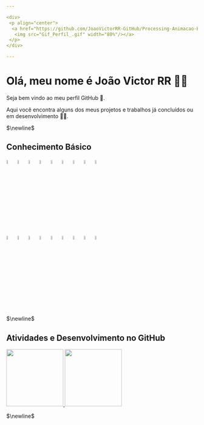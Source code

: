 ```yaml
---

<div>
 <p align="center">
  <a href="https://github.com/JoaoVictorRR-GitHub/Processing-Animacao-Espacial">
   <img src="Gif_Perfil_.gif" width="80%"/></a>
 </p>
</div>

---
```


<!-- cyan -->
<!-- Aquamarine -->
<!-- $\textcolor{Aquamarine}{\text{João Victor RR}}$ -->
# Olá, meu nome é João Victor RR 🧙‍♂️
<p align="justify">
Seja bem vindo ao meu perfil GitHub 👋.

Aqui você encontra alguns dos meus projetos e trabalhos já concluídos ou em desenvolvimento 👨‍🎓.
</p>

$\newline$

<!--
**JoaoVictorRR-GitHub/JoaoVictorRR-GitHub** is a ✨ _special_ ✨ repository because its `README.md` (this file) appears on your GitHub profile.

Here are some ideas to get you started:

- 🔭 I’m currently working on ...
- 🌱 I’m currently learning ...
- 👯 I’m looking to collaborate on ...
- 🤔 I’m looking for help with ...
- 💬 Ask me about ...
- 📫 How to reach me: ...
- 😄 Pronouns: ...
- ⚡ Fun fact: ...
-->

<!-- GoldenRod -->
<!-- $\textcolor{GoldenRod}{\text{Conhecimento Básico}}$ -->
## Conhecimento Básico
<div>
	<!-- MySql -->
	<a href="https://www.mysql.com/">
		<img src="https://cdn.jsdelivr.net/gh/devicons/devicon/icons/mysql/mysql-original-wordmark.svg" width="5%"/></a>
	<!-- Firebird -->
	<a href="https://firebirdsql.org/">
		<img src="https://firebirdsql.org/file/about/ds-firebird-logo.svg" width="5%"/></a>
	<!-- Unity -->
	<a href="https://unity.com/pt">
		<img src="https://devicon-website.vercel.app/api/unity/original.svg?color=%23FFFFFF" width="5%" /></a>
	<!-- Git -->
	<a href="https://git-scm.com/">
		<img src="https://cdn.jsdelivr.net/gh/devicons/devicon/icons/git/git-original.svg" width="5%" /></a>
	<!-- Linux -->
	<a href="https://www.linux.org/">
		<img src="https://cdn.jsdelivr.net/gh/devicons/devicon/icons/linux/linux-original.svg" width="5%" /></a>          
	<!-- LaTeX -->
	<a href="https://www.latex-project.org/">
		<img src="https://devicon-website.vercel.app/api/latex/original.svg?color=%23FFFFFF" width="5%"/></a>
	<!-- Flutter -->
	<a href="https://flutter.dev" target="_blank">
		<img src="https://cdn.jsdelivr.net/gh/devicons/devicon/icons/flutter/flutter-original.svg" width="5%"/></a>
	<!-- Android Studio -->
	<a href="https://developer.android.com/studio?hl=pt-br" target="_blank">
		<img src="https://cdn.jsdelivr.net/gh/devicons/devicon/icons/androidstudio/androidstudio-original.svg" width="5%"/></a>
	<!-- Unreal Engine -->
	<a href="https://www.unrealengine.com/pt-BR" target="_blank">
		<img src="https://devicon-website.vercel.app/api/unrealengine/original.svg?color=%23FFFFFF" width="5%"/></a>
</div>
<div>
	<!-- Java -->
	<a href="https://www.java.com/pt-BR/">
		<img src="https://cdn.jsdelivr.net/gh/devicons/devicon/icons/java/java-original-wordmark.svg" width="5%"/></a>
	<!-- Jupyter -->
	<a href="https://jupyter.org/">
		<img src="https://cdn.jsdelivr.net/gh/devicons/devicon/icons/jupyter/jupyter-original-wordmark.svg" width="5%"/></a>
	<!-- Python -->
	<a href="https://www.python.org/">
		<img src="https://cdn.jsdelivr.net/gh/devicons/devicon/icons/python/python-original.svg" width="5%"/></a>
	<!-- Linguagem C -->
	<a href="#">
		<img src="https://cdn.jsdelivr.net/gh/devicons/devicon/icons/c/c-original.svg" width="5%"/></a>
	<!-- Linguagem C++ -->
	<a href="#">
		<img src="https://cdn.jsdelivr.net/gh/devicons/devicon/icons/cplusplus/cplusplus-original.svg" width="5%"/></a>
	<!-- Lazarus -->
	<a href="https://www.lazarus-ide.org/">
		<img src="https://wiki.freepascal.org/images/f/fd/Lazarus-icons-lpr-proposal-bpsoftware.png" width="5%"/></a>
	<!-- Processing -->
	<a href="https://processing.org/" target="_blank">
		<img src="https://cdn.jsdelivr.net/gh/devicons/devicon/icons/processing/processing-original.svg" width="5%"/></a>
	<!-- Dart -->
	<a href="https://dart.dev" target="_blank">
		<img src="https://cdn.jsdelivr.net/gh/devicons/devicon/icons/dart/dart-original.svg" width="5%"/></a>
	<!-- Firebase -->
	<a href="https://firebase.google.com/?hl=pt" target="_blank">
		<img src="https://devicon-website.vercel.app/api/firebase/plain-wordmark.svg" width="5%"/></a>
</div>

$\newline$

<!-- Magenta -->
<!-- $\textcolor{Magenta}{\text{Atividades e Desenvolvimento no GitHub}}$ -->
## Atividades e Desenvolvimento no GitHub

<div>
	<!-- https://github.com/anuraghazra/github-readme-stats -->
 <a href="https://github.com/JoaoVictorRR-GitHub">
		<img height="150em" src="https://github-readme-stats-sigma-five.vercel.app/api/top-langs/?username=JoaoVictorRR-GitHub&layout=compact&langs_count=10&theme=synthwave"/>
		<img height="150em" src="https://github-readme-stats-sigma-five.vercel.app/api?username=JoaoVictorRR-GitHub&show_icons=true&theme=gruvbox&include_all_commits=true&count_private=true"/></a>
</div>

$\newline$
